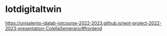 # Iotdigitaltwin

https://unisalento-idalab-iotcourse-2022-2023.github.io/wot-project-2022-2023-presentation-ColellaSemeraro/#frontend
